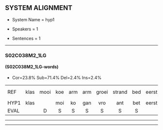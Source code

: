 
## SYSTEM ALIGNMENT

- System Name = hyp1

- Speakers = 1

- Sentences = 1

---

### S02C038M2_1LG

#### (S02C038M2_1LG-words)

- Cor=23.8%	Sub=71.4%	Del=2.4%	Ins=2.4%

|  |  |  |  |  |  |  |  |  |  |  |  |  |  |  |  |  |  |  |  |  |  |  |  |  |  |  |  |  |  |  |  |  |  |  |  |  |  |  |  |  |  |  |
|:--- |:---:|:---:|:---:|:---:|:---:|:---:|:---:|:---:|:---:|:---:|:---:|:---:|:---:|:---:|:---:|:---:|:---:|:---:|:---:|:---:|:---:|:---:|:---:|:---:|:---:|:---:|:---:|:---:|:---:|:---:|:---:|:---:|:---:|:---:|:---:|:---:|:---:|:---:|:---:|:---:|:---:|:---:|
| REF | klas | mooi | koe | arm | arm | groei | strand | bed | eerst | voor | draai | sjaal | herfst | duur | straat | leeuw | clown | hoek | krant | hout | vriend | gauw | chips | groen | feest | reis | jas | huis | paard*(paars) | vijf | muts | nieuw | kind | bang | oog | zacht | schoen | plas |  | neus | knoop | plank |
| HYP1 | klas |  | moi | ko | gan | vro | ant | bet | eerst | voor | drei | sal | herst | deur | straat | ne | glo | hou | khout | halt | vreemd | gal | schipt | goen | feest | veis | jan | s | ers | vijf | met | niem | kind | ban | oog | zacht | schoon | plas | nes | knog | op | kan |
| EVAL |  | D | S | S | S | S | S | S |  |  | S | S | S | S |  | S | S | S | S | S | S | S | S | S |  | S | S | S | S |  | S | S |  | S |  |  | S |  | I | S | S | S |
---

---
